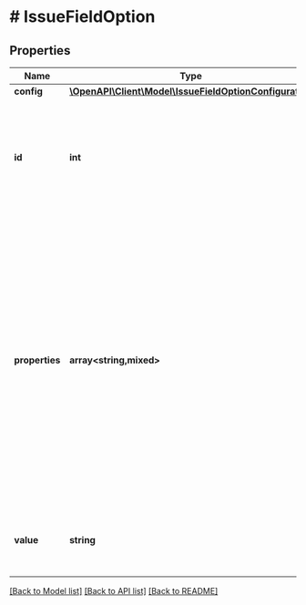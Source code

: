 # # IssueFieldOption

## Properties

Name | Type | Description | Notes
------------ | ------------- | ------------- | -------------
**config** | [**\OpenAPI\Client\Model\IssueFieldOptionConfiguration**](IssueFieldOptionConfiguration.md) |  | [optional]
**id** | **int** | The unique identifier for the option. This is only unique within the select field&#39;s set of options. |
**properties** | **array<string,mixed>** | The properties of the object, as arbitrary key-value pairs. These properties can be searched using JQL, if the extractions (see [Issue Field Option Property Index](https://developer.atlassian.com/cloud/jira/platform/modules/issue-field-option-property-index/)) are defined in the descriptor for the issue field module. | [optional]
**value** | **string** | The option&#39;s name, which is displayed in Jira. |

[[Back to Model list]](../../README.md#models) [[Back to API list]](../../README.md#endpoints) [[Back to README]](../../README.md)
